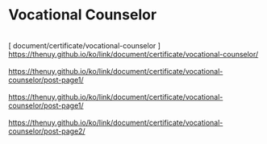 # Vocational Counselor
<br>[ document/certificate/vocational-counselor ]
<br>https://thenuy.github.io/ko/link/document/certificate/vocational-counselor/
<br>
<br>https://thenuy.github.io/ko/link/document/certificate/vocational-counselor/post-page1/
<br>
<br>https://thenuy.github.io/ko/link/document/certificate/vocational-counselor/post-page1/
<br>
<br>https://thenuy.github.io/ko/link/document/certificate/vocational-counselor/post-page2/
